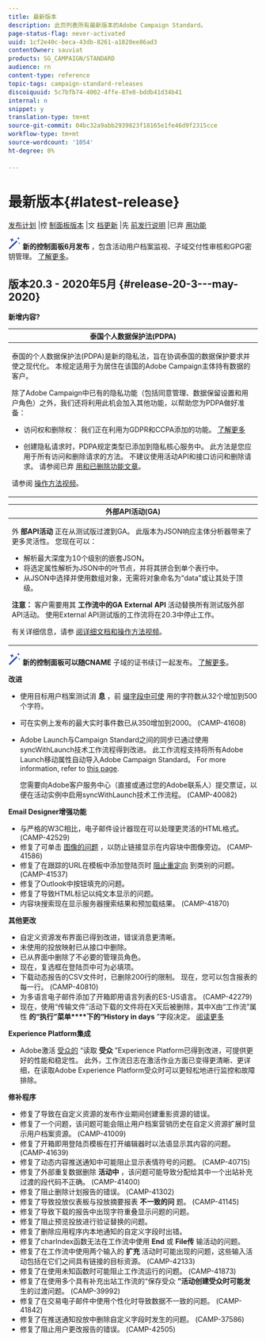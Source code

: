 ```yaml
---
title: 最新版本
description: 此页列表所有最新版本的Adobe Campaign Standard。
page-status-flag: never-activated
uuid: 1cf2e40c-beca-43db-8261-a1820ee86ad3
contentOwner: sauviat
products: SG_CAMPAIGN/STANDARD
audience: rn
content-type: reference
topic-tags: campaign-standard-releases
discoiquuid: 5c7bfb74-4002-4ffe-87e8-bddb41d34b41
internal: n
snippet: y
translation-type: tm+mt
source-git-commit: 04bc32a9abb2939823f18165e1fe46d9f2315cce
workflow-type: tm+mt
source-wordcount: '1054'
ht-degree: 0%

---
```



# 最新版本{#latest-release}

[发布计划](../../rn/using/release-planning.md) |控 [制面板版本](https://docs.adobe.com/content/help/en/control-panel/using/release-notes.html) |文 [档更新](../../rn/using/documentation-updates.md) |先 [前发行说明](../../rn/using/release-notes-2020.md) |已弃 [用功能](../../rn/using/deprecated-features.md)

![](assets/do-not-localize/cp-icon.png) **新的控制面板6月发布** ，包含活动用户档案监视、子域交付性审核和GPG密钥管理。 [了解更多](https://docs.adobe.com/content/help/en/control-panel/using/release-notes.html)。

## 版本20.3 - 2020年5月 {#release-20-3---may-2020}

**新增内容?**

<table> 
<thead> 
<tr> 
<th> <strong>泰国个人数据保护法(PDPA)</strong><br /> </th> 
</tr> 
</thead> 
<tbody> 
<tr> 
<td> <p>泰国的个人数据保护法(PDPA)是新的隐私法，旨在协调泰国的数据保护要求并使之现代化。 本规定适用于为居住在该国的Adobe Campaign主体持有数据的客户。</p>
<p>除了Adobe Campaign中已有的隐私功能（包括同意管理、数据保留设置和用户角色）之外，我们还将利用此机会加入其他功能，以帮助您为PDPA做好准备：</p>
<ul>
<li>访问权和删除权： 我们正在利用为GDPR和CCPA添加的功能。 <a href="https://helpx.adobe.com/content/help/en/campaign/kb/acs-privacy.html#righttoaccess">了解更多</a> </li>
<li><p>创建隐私请求时，PDPA规定类型已添加到隐私核心服务中。 此方法是您应用于所有访问和删除请求的方法。 不建议使用活动API和接口访问和删除请求。  请参阅已弃 <a href="../../rn/using/deprecated-features.md">用和已删除功能文章</a>。</p></li>
</ul>
<p>请参阅 <a href="https://docs.adobe.com/content/help/en/campaign-learn/campaign-standard-tutorials/privacy/privacy-overview.html">操作方法视频</a>。</p>
</td> 
</tr> 
</tbody> 
</table>

<table> 
<thead> 
<tr> 
<th> <strong>外部API活动(GA)</strong><br /> </th> 
</tr> 
</thead> 
<tbody> 
<tr> 
  <td> <p>外 <strong>部API活动</strong> 正在从测试版过渡到GA。 此版本为JSON响应主体分析器带来了更多灵活性。 您现在可以：</p>
<ul>
<li>解析最大深度为10个级别的嵌套JSON。 </li>
<li>将选定属性解析为JSON中的叶节点，并将其拼合到单个表行中。</li>
<li>从JSON中选择并使用数组对象，无需将对象命名为“data”或让其处于顶级。</li>
</ul>
<p><strong>注意：</strong> 客户需要用其 <strong>工作流中的GA External API</strong> 活动替换所有测试版外部API活动。  使用External API测试版的工作流将在20.3中停止工作。</p>
<p>有关详细信息，请参 <a href="../../automating/using/external-api.md">阅详细文档</a><a href="https://docs.adobe.com/content/help/en/campaign-learn/campaign-standard-tutorials/managing-processes-and-data/data-management-activities/external-api-activity.html">和操作方法视频</a>。</p>
</td> 
</tr> 
</tbody> 
</table>

![](assets/do-not-localize/cp-icon.png) **新的控制面板可以随CNAME** 子域的证书续订一起发布。 [了解更多](https://docs.adobe.com/content/help/en/control-panel/using/release-notes.html)。

**改进**

* 使用目标用户档案测试消 **息** ，前 [缀字段中可使](../../sending/using/testing-messages-using-target.md) 用的字符数从32个增加到500个字符。
* 可在实例上发布的最大实时事件数已从350增加到2000。 (CAMP-41608)
* Adobe Launch与Campaign Standard之间的同步已通过使用syncWithLaunch技术工作流程得到改进。 此工作流程支持将所有Adobe Launch移动属性自动导入Adobe Campaign Standard。 For more information, refer to [this page](../../administration/using/technical-workflows.md).

   您需要向Adobe客户服务中心（直接或通过您的Adobe联系人）提交票证，以便在活动实例中启用syncWithLaunch技术工作流程。 (CAMP-40082)

**Email Designer增强功能**

* 与严格的W3C相比，电子邮件设计器现在可以处理更灵活的HTML格式。 (CAMP-42529)
* 修复了可单击 [图像的问题](../../designing/using/links.md#inserting-a-link) ，以防止链接显示在内容块中图像旁边。 (CAMP-41586)
* 修复了在跟踪的URL在模板中添加登陆页时 [阻止重定向](../../designing/using/links.md#about-tracked-urls) 到类别的问题。 (CAMP-41537)
* 修复了Outlook中按钮填充的问题。
* 修复了导致HTML标记以纯文本显示的问题。
* 内容块搜索现在显示服务器搜索结果和预加载结果。 (CAMP-41870)

**其他更改**

* 自定义资源发布界面已得到改进，错误消息更清晰。
* 未使用的投放映射已从接口中删除。
* 已从界面中删除了不必要的管理员角色。
* 现在，复选框在登陆页中可为必填项。
* 下载动态报告的CSV文件时，已删除200行的限制。 现在，您可以包含报表的每一行。 (CAMP-40810)
* 为多语言电子邮件添加了开箱即用语言列表的ES-US语言。 (CAMP-42279)
* 现在，使用“传输文件”活动下载的文件将在X天后被删除，其中X由“工作流”属性 **的“执行”菜单****下的“History in days** ”字段决定。 [阅读更多](../../automating/using/managing-execution-options.md)

**Experience Platform集成**

* Adobe激活 [受众的](../../automating/using/aep-targeting-audiences.md) “读取 **受众** ”Experience Platform已得到改进，可提供更好的性能和稳定性。 此外，工作流日志在激活作业方面已变得更清晰、更详细，在读取Adobe Experience Platform受众时可以更轻松地进行监控和故障排除。

**修补程序**

* 修复了导致在自定义资源的发布作业期间创建重影资源的错误。
* 修复了一个问题，该问题可能会阻止用户档案营销历史在自定义资源扩展时显示用户档案资源。 (CAMP-41009)
* 修复了开箱即用登陆页模板在打开编辑器时以法语显示其内容的问题。 (CAMP-41639)
* 修复了动态内容推送通知中可能阻止显示表情符号的问题。 (CAMP-40715)
* 修复了外部重复数据删除 **活动中** ，该问题可能导致分配给其中一个出站补充过渡的段代码不正确。 (CAMP-41400)
* 修复了阻止删除计划报告的错误。 (CAMP-41302)
* 修复了导致投放仪表板与投放摘要报表 **不一致的问** 题。 (CAMP-41145)
* 修复了导致下载的报告中出现字符重叠显示问题的问题。
* 修复了阻止预览投放进行验证替换的问题。
* 修复了删除应用程序内本地通知的自定义字段时出错。
* 修复了charIndex函数无法在工作流中使用 **End** 或 **File传** 输活动的问题。
* 修复了在工作流中使用两个输入的 **扩充** 活动时可能出现的问题，这些输入活动包括在它们之间具有链接的目标资源。 (CAMP-42133)
* 修复了在使用未知函数时可能阻止工作流运行的问题。 (CAMP-41873)
* 修复了在使用多个具有补充出站工作流的“保存受众 **”活动创建受众时可能发** 生的过渡问题。 (CAMP-39992)
* 修复了在交易电子邮件中使用个性化时导致数据不一致的问题。 (CAMP-41842)
* 修复了在推送通知投放中删除自定义字段时发生的问题。 (CAMP-37586)
* 修复了阻止用户更改报告的错误。 (CAMP-42505)
